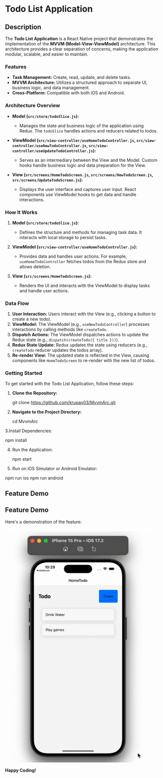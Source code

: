 # Todo List Application

## Description

The **Todo List Application** is a React Native project that demonstrates the implementation of the **MVVM (Model-View-ViewModel)** architecture. This architecture provides a clear separation of concerns, making the application modular, scalable, and easier to maintain.

### Features

- **Task Management:** Create, read, update, and delete tasks.
- **MVVM Architecture:** Utilizes a structured approach to separate UI, business logic, and data management.
- **Cross-Platform:** Compatible with both iOS and Android.


### Architecture Overview

- **Model (`src/store/todoSlice.js`):**
  - Manages the state and business logic of the application using Redux. The `todoSlice` handles actions and reducers related to todos.

- **ViewModel (`src/view-controller/useHomeTodoController.js`, `src/view-controller/useNewTodoController.js`, `src/view-controller/useUpdateTodoController.js`):**
  - Serves as an intermediary between the View and the Model. Custom hooks handle business logic and data preparation for the View.

- **View (`src/screens/HomeTodoScreen.js`, `src/screens/NewTodoScreen.js`, `src/screens/UpdateTodoScreen.js`):**
  - Displays the user interface and captures user input. React components use ViewModel hooks to get data and handle interactions.

### How It Works

1. **Model (`src/store/todoSlice.js`):**
   - Defines the structure and methods for managing task data. It interacts with local storage to persist tasks.

2. **ViewModel (`src/view-controller/useHomeTodoController.js`):**
   - Provides data and handles user actions. For example, `useHomeTodoController` fetches todos from the Redux store and allows deletion.

3. **View (`src/screens/HomeTodoScreen.js`):**
   - Renders the UI and interacts with the ViewModel to display tasks and handle user actions.

### Data Flow

1. **User Interaction:** Users interact with the View (e.g., clicking a button to create a new todo).
2. **ViewModel:** The ViewModel (e.g., `useNewTodoController`) processes interactions by calling methods like `createTodo`.
3. **Dispatch Actions:** The ViewModel dispatches actions to update the Redux state (e.g., `dispatch(createTodo({ title }))`).
4. **Redux State Update:** Redux updates the state using reducers (e.g., `createTodo` reducer updates the todos array).
5. **Re-render View:** The updated state is reflected in the View, causing components like `HomeTodoScreen` to re-render with the new list of todos.

### Getting Started

To get started with the Todo List Application, follow these steps:

1. **Clone the Repository:**
   
   git clone https://github.com/krupav03/MvvmArc.git

2. **Navigate to the Project Directory:**
   
   cd MvvmArc

3.Install Dependencies:

  npm install

4. Run the Application:

   npm start
   
6. Run on iOS Simulator or Android Emulator:

  npm run ios
  npm run android


  ## Feature Demo

## Feature Demo

Here's a demonstration of the feature:

![Feature Demo 1](assets/mvvmCrud.gif)


**Happy Coding!**


